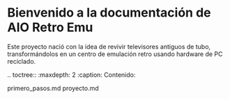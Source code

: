 Bienvenido a la documentación de AIO Retro Emu
==============================================

Este proyecto nació con la idea de revivir televisores antiguos de tubo,
transformándolos en un centro de emulación retro usando hardware de PC reciclado.

.. toctree::
   :maxdepth: 2
   :caption: Contenido:

   primero_pasos.md
   proyecto.md
